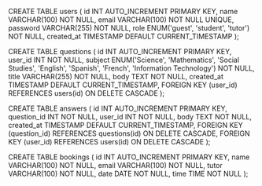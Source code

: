 CREATE TABLE users (
    id INT AUTO_INCREMENT PRIMARY KEY,
    name VARCHAR(100) NOT NULL,
    email VARCHAR(100) NOT NULL UNIQUE,
    password VARCHAR(255) NOT NULL,
    role ENUM('guest', 'student', 'tutor') NOT NULL,
    created_at TIMESTAMP DEFAULT CURRENT_TIMESTAMP
);

CREATE TABLE questions (
    id INT AUTO_INCREMENT PRIMARY KEY,
    user_id INT NOT NULL,
    subject ENUM('Science', 'Mathematics', 'Social Studies', 'English', 'Spanish', 'French', 'Information Technology') NOT NULL,
    title VARCHAR(255) NOT NULL,
    body TEXT NOT NULL,
    created_at TIMESTAMP DEFAULT CURRENT_TIMESTAMP,
    FOREIGN KEY (user_id) REFERENCES users(id) ON DELETE CASCADE
);

CREATE TABLE answers (
    id INT AUTO_INCREMENT PRIMARY KEY,
    question_id INT NOT NULL,
    user_id INT NOT NULL,
    body TEXT NOT NULL,
    created_at TIMESTAMP DEFAULT CURRENT_TIMESTAMP,
    FOREIGN KEY (question_id) REFERENCES questions(id) ON DELETE CASCADE,
    FOREIGN KEY (user_id) REFERENCES users(id) ON DELETE CASCADE
);

CREATE TABLE bookings (
    id INT AUTO_INCREMENT PRIMARY KEY,
    name VARCHAR(100) NOT NULL,
    email VARCHAR(100) NOT NULL,
    tutor VARCHAR(100) NOT NULL,
    date DATE NOT NULL,
    time TIME NOT NULL
);

